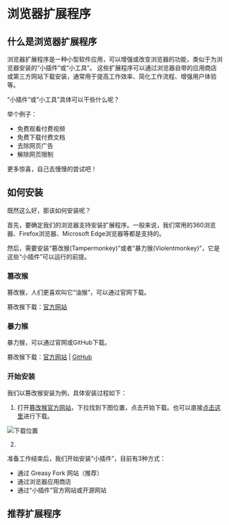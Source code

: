 # 浏览器扩展程序

## 什么是浏览器扩展程序

浏览器扩展程序是一种小型软件应用，可以增强或改变浏览器的功能，类似于为浏览器安装的“小插件”或“小工具”。‌ 这些扩展程序可以通过浏览器自带的应用商店或第三方网站下载安装，通常用于提高工作效率、简化工作流程、增强用户体验等。

“小插件”或“小工具”具体可以干些什么呢？

举个例子：

- 免费观看付费视频
- 免费下载付费文档
- 去除网页广告
- 解除网页限制

更多惊喜，自己去慢慢的尝试吧！

## 如何安装

既然这么好，那该如何安装呢？

首先，要确定我们的浏览器支持安装扩展程序。一般来说，我们常用的360浏览器、Firefox浏览器、Microsoft Edge浏览器等都是支持的。

然后，需要安装“篡改猴(Tampermonkey)”或者“暴力猴(Violentmonkey)”，它是这些“小插件”可以运行的前提。

### 篡改猴

篡改猴，人们更喜欢叫它“油猴”，可以通过官网下载。

篡改猴下载：[官方网站](https://violentmonkey.github.io/)

### 暴力猴

暴力猴，可以通过官网或GitHub下载。

篡改猴下载：[官方网站](https://www.tampermonkey.net/index.php?browser=chrome) | [GitHub](https://github.com/violentmonkey/violentmonkey)

### 开始安装

我们以篡改猴安装为例，具体安装过程如下：

1. 打开[篡改猴官方网站](https://violentmonkey.github.io/)，下拉找到下图位置，点击开始下载。也可以直接[点击这里](https://data.tampermonkey.net/tampermonkey_stable.crx)进行下载。

![下载位置](https://img.qxiansen.online/file/AgACAgUAAyEGAASG4H8TAAMNZ393x5gfMfhv1vCv6SVM-Qj8d_0AAj3GMRvMgvhXeI9KIGxapCcBAAMCAAN5AAM2BA.png)

2. 


准备工作结束后，我们开始安装“小插件”，目前有3种方式：

- 通过 Greasy Fork 网站（推荐）
- 通过浏览器应用商店
- 通过“小插件”官方网站或开源网站


## 推荐扩展程序






